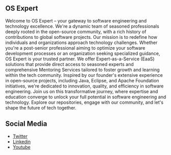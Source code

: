 ## OS Expert

Welcome to OS Expert – your gateway to software engineering and technology excellence. We're a dynamic team of seasoned professionals deeply rooted in the open-source community, with a rich history of contributions to global software projects. Our mission is to redefine how individuals and organizations approach technology challenges. Whether you're a post-senior professional aiming to optimize your software development processes or an organization seeking specialized guidance, OS Expert is your trusted partner. We offer Expert-as-a-Service (EaaS) solutions that provide direct access to seasoned experts and comprehensive Mentoring Services tailored to foster growth and learning within the tech community. Inspired by our founder's extensive experience in open-source projects, including Java, Eclipse, and Apache Foundation initiatives, we're dedicated to innovation, quality, and efficiency in software engineering. Join us on this transformative journey, where expertise and education converge to unlock your full potential in software engineering and technology. Explore our repositories, engage with our community, and let's shape the future of tech together.



## Social Media

* [Twitter](https://twitter.com/otaviojava)
* [Linkedin](https://www.linkedin.com/in/otaviojava/)
* [Youtube](https://www.youtube.com/@otaviojava)
